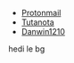 - [Protonmail](https://proton.me/fr/mail)
- [Tutanota](https://tutanota.com/fr/)
- [Danwin1210](https://danwin1210.de/)

hedi le bg
